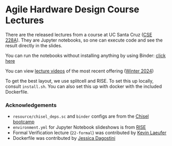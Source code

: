 # Agile Hardware Design Course Lectures

There are the released lectures from a course at UC Santa Cruz ([CSE 228A](https://classes.soe.ucsc.edu/cse228a/Winter24/)). They are Jupyter notebooks, so one can execute code and see the result directly in the slides.

You can run the notebooks without installing anything by using Binder: [click here](https://mybinder.org/v2/gh/agile-hw/lectures/HEAD?urlpath=tree)

You can view [lecture videos](https://www.youtube.com/playlist?list=PLfrN7RIcMe6g2LBRJLTHTdhyj5s8ag0Rg) of the most recent offering ([Winter 2024](https://classes.soe.ucsc.edu/cse228a/Winter24/))

To get the best layout, we use splitcell and RISE. To set this up locally, consult `install.sh`. You can also set this up with docker with the included Dockerfile.


### Acknowledgements

* `resource/chisel_deps.sc` and `binder` configs are from the [Chisel bootcamp](https://github.com/freechipsproject/chisel-bootcamp)
* `environment.yml` for Jupyter Notebook slideshows is from [RISE](https://github.com/binder-examples/jupyter-rise)
* Formal Verification lecture (`22-formal`) was contributed by [Kevin Laeufer](https://github.com/ekiwi)
* Dockerfile was contributed by [Jessica Dagostini](https://github.com/jessdagostini)
